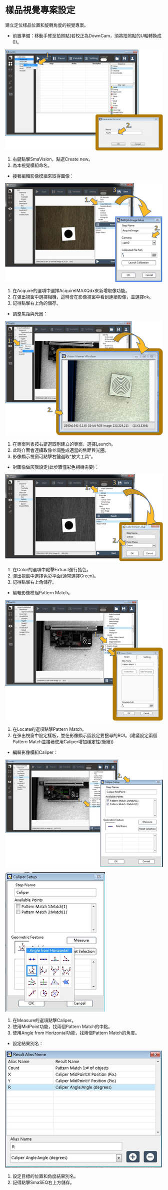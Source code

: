 # 樣品視覺專案設定

建立定位樣品位置和旋轉角度的視覺專案。

* 前置準備：移動手臂至拍照點\(若校正為DownCam，須將拍照點的U軸轉換成0\)。

![&#x5EFA;&#x7ACB;&#x5F71;&#x50CF;&#x6A21;&#x7D44;](../../.gitbook/assets/jian-li-ying-xiang-mo-zu.jpg)

1. 右鍵點擊SmaVision，點選Create new。
2. 為本視覺模組命名。

* 接著編輯影像模組來取得圖像：

![&#x7DE8;&#x8F2F;&#x5F71;&#x50CF;&#x6A21;&#x7D44;\_&#x53D6;&#x50CF;](../../.gitbook/assets/bian-ji-ying-xiang-mo-zu.jpg)

1. 在Acquire的選項中選擇AcquireIMAXQdx來新增取像功能。
2. 在彈出視窗中選擇相機，這時會在影像視窗中看到連續影像，並選擇ok。
3. 記得點擊右上角的儲存。

* 調整焦距與光圈：

![&#x8ABF;&#x6574;&#x76F8;&#x6A5F;&#x7126;&#x8DDD;&#x8207;&#x5149;&#x5708;&#x8A2D;&#x5B9A;](../../.gitbook/assets/diao-zheng-jiao-ju-yu-guang-quan.jpg)

1. 在專案列表按右鍵選取剛建立的專案，選擇Launch。
2. 此時介面會連續取像並調整成適當的焦距與光圈。
3. 影像顯示視窗可點擊右鍵選取"放大工具"。

* 對圖像做灰階設定\(此步驟僅彩色相機需要\)：

![&#x7070;&#x968E;&#x62BD;&#x8272;&#x8A2D;&#x5B9A;](../../.gitbook/assets/hui-jie-chou-se.jpg)

1. 在Color的選項中點擊Extract進行抽色。
2. 彈出視窗中選擇色彩平面\(通常選擇Green\)。
3. 記得點擊右上角儲存。

* 編輯影像模組Pattern Match。

![Pattern Match&#x8A2D;&#x5B9A;](../../.gitbook/assets/patten-match-she-ding.jpg)

1. 在Locate的選項點擊Pattern Match。
2. 在彈出視窗中設定樣板，並在影像顯示區設定要搜尋的ROI。\(建議設定兩個Pattern Match並接著使用Caliper增加穩定性\(後續\)\)

* 編輯影像模組Caliper：

![Caliper MidPoint&#x8A2D;&#x5B9A;](../../.gitbook/assets/caliper-she-ding-1.jpg)

![Caliper Angle from Horizontal &#x8A2D;&#x5B9A;](../../.gitbook/assets/caliper-she-ding-2.jpg)

1. 在Measure的選項點擊Caliper。
2. 使用MidPoint功能，找兩個Pattern Match的中點。
3. 使用Angle from Horizontal功能，找兩個Pattern Match的角度。

* 設定結果別名：

![Pattern Match&#x7D50;&#x679C;&#x5225;&#x540D;](../../.gitbook/assets/patternmatch-jie-guo-bie-ming.jpg)

1. 設定目標的位置和角度結果別名。
2. 記得點擊SmaSEQ右上方儲存。


